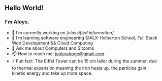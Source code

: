 ## Hello World!
### I'm Aloys.

- 🔭 I’m currently working on *[classified information]*
- 🌱 I’m learning software engineering @ALX-Holberton School, Full Stack Web Development && Cloud Computing
- 💬 Ask me about Computers and Sitcoms
- 📫 How to reach me: junioraboge@gmail.com
- ⚡ Fun fact: The Eiffel Tower can be 15 cm taller during the summer, due to thermal expansion meaning the iron heats up, the particles gain kinetic energy and take up more space.

<!--
![](https://media.giphy.com/media/26tn33aiTi1jkl6H6/giphy.gif)
-->
